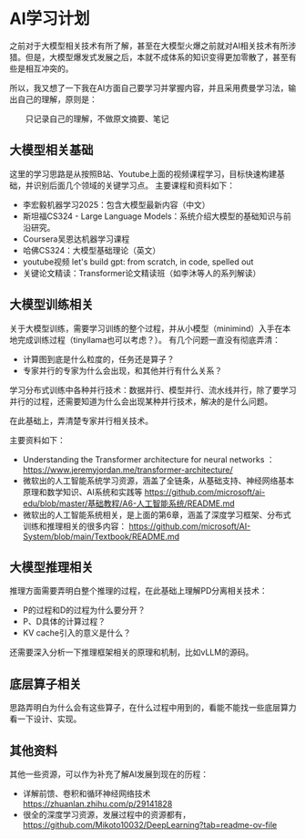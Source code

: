 # AI学习计划

之前对于大模型相关技术有所了解，甚至在大模型火爆之前就对AI相关技术有所涉猎。但是，大模型爆发式发展之后，本就不成体系的知识变得更加零散了，甚至有些是相互冲突的。

所以，我又想了一下我在AI方面自己要学习并掌握内容，并且采用费曼学习法，输出自己的理解，原则是：
<p style="text-indent:2em">只记录自己的理解，不做原文摘要、笔记</p>

## 大模型相关基础
这里的学习思路是从按照B站、Youtube上面的视频课程学习，目标快速构建基础，并识别后面几个领域的关键学习点。
主要课程和资料如下：

- 李宏毅机器学习2025​：包含大模型最新内容（中文）
- 斯坦福CS324 - Large Language Models：系统介绍大模型的基础知识与前沿研究。
- Coursera吴恩达机器学习课程
- 哈佛CS324​：大模型基础理论（英文）
- youtube视频 let's build gpt: from scratch, in code, spelled out
- 关键论文精读：Transformer论文精读班（如李沐等人的系列解读）


## 大模型训练相关
关于大模型训练，需要学习训练的整个过程，并从小模型（minimind）入手在本地完成训练过程（tinyllama也可以考虑？）。
有几个问题一直没有彻底弄清：
- 计算图到底是什么粒度的，任务还是算子？
- 专家并行的专家为什么会出现，和其他并行有什么关系？

学习分布式训练中各种并行技术：数据并行、模型并行、流水线并行，除了要学习并行的过程，还需要知道为什么会出现某种并行技术，解决的是什么问题。

在此基础上，弄清楚专家并行相关技术。

主要资料如下：
- Understanding the Transformer architecture for neural networks ：https://www.jeremyjordan.me/transformer-architecture/
- 微软出的人工智能系统学习资源，涵盖了全链条，从基础支持、神经网络基本原理和数学知识、AI系统和实践等 https://github.com/microsoft/ai-edu/blob/master/基础教程/A6-人工智能系统/README.md
- 微软出的人工智能系统相关，是上面的第6章，涵盖了深度学习框架、分布式训练和推理相关的很多内容：
https://github.com/microsoft/AI-System/blob/main/Textbook/README.md


## 大模型推理相关

推理方面需要弄明白整个推理的过程，在此基础上理解PD分离相关技术：
- P的过程和D的过程为什么要分开？
- P、D具体的计算过程？
- KV cache引入的意义是什么？

还需要深入分析一下推理框架相关的原理和机制，比如vLLM的源码。


## 底层算子相关
思路弄明白为什么会有这些算子，在什么过程中用到的，看能不能找一些底层算力看一下设计、实现。


## 其他资料
其他一些资源，可以作为补充了解AI发展到现在的历程：
- 详解前馈、卷积和循环神经网络技术 https://zhuanlan.zhihu.com/p/29141828
- 很全的深度学习资源，发展过程中的资源都有，https://github.com/Mikoto10032/DeepLearning?tab=readme-ov-file


